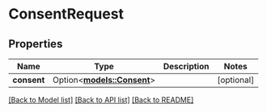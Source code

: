 # ConsentRequest

## Properties

Name | Type | Description | Notes
------------ | ------------- | ------------- | -------------
**consent** | Option<[**models::Consent**](Consent.md)> |  | [optional]

[[Back to Model list]](../README.md#documentation-for-models) [[Back to API list]](../README.md#documentation-for-api-endpoints) [[Back to README]](../README.md)


